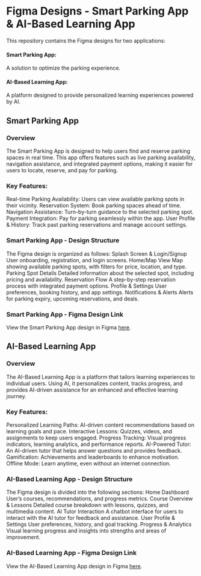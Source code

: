 # Figma Designs - Smart Parking App & AI-Based Learning App
This repository contains the Figma designs for two applications:

#### Smart Parking App: 
A solution to optimize the parking experience.
#### AI-Based Learning App: 
A platform designed to provide personalized learning experiences powered by AI.

## Smart Parking App
### Overview
The Smart Parking App is designed to help users find and reserve parking spaces in real time. This app offers features such as live parking availability, navigation assistance, and integrated payment options, making it easier for users to locate, reserve, and pay for parking.

### Key Features:
Real-time Parking Availability: Users can view available parking spots in their vicinity.
Reservation System: Book parking spaces ahead of time.
Navigation Assistance: Turn-by-turn guidance to the selected parking spot.
Payment Integration: Pay for parking seamlessly within the app.
User Profile & History: Track past parking reservations and manage account settings.

### Smart Parking App - Design Structure
The Figma design is organized as follows:
Splash Screen & Login/Signup
User onboarding, registration, and login screens.
Home/Map View
Map showing available parking spots, with filters for price, location, and type.
Parking Spot Details
Detailed information about the selected spot, including pricing and availability.
Reservation Flow
A step-by-step reservation process with integrated payment options.
Profile & Settings
User preferences, booking history, and app settings.
Notifications & Alerts
Alerts for parking expiry, upcoming reservations, and deals.

### Smart Parking App - Figma Design Link
View the Smart Parking App design in Figma [here](https://www.figma.com/proto/WnBtfatF5sdCsLPh3RI9Wz/smart-parking?node-id=0-1&t=0K4lWBNpZbBvBfwd-1).

## AI-Based Learning App

### Overview
The AI-Based Learning App is a platform that tailors learning experiences to individual users. Using AI, it personalizes content, tracks progress, and provides AI-driven assistance for an enhanced and effective learning journey.

### Key Features:
Personalized Learning Paths: AI-driven content recommendations based on learning goals and pace.
Interactive Lessons: Quizzes, videos, and assignments to keep users engaged.
Progress Tracking: Visual progress indicators, learning analytics, and performance reports.
AI-Powered Tutor: An AI-driven tutor that helps answer questions and provides feedback.
Gamification: Achievements and leaderboards to enhance motivation.
Offline Mode: Learn anytime, even without an internet connection.

### AI-Based Learning App - Design Structure
The Figma design is divided into the following sections:
Home Dashboard
User’s courses, recommendations, and progress metrics.
Course Overview & Lessons
Detailed course breakdown with lessons, quizzes, and multimedia content.
AI Tutor Interaction
A chatbot interface for users to interact with the AI tutor for feedback and assistance.
User Profile & Settings
User preferences, history, and goal tracking.
Progress & Analytics
Visual learning progress and insights into strengths and areas of improvement.

### AI-Based Learning App - Figma Design Link
View the AI-Based Learning App design in Figma [here](https://www.figma.com/proto/tfJG2h9kPtvO79iFdoEwnM/Enhanced-Learing-App?node-id=0-1&t=txizmygO5UT8j3lv-1).
